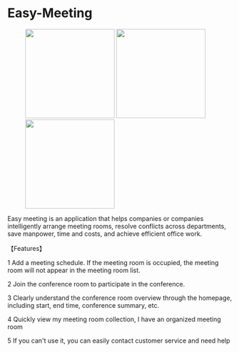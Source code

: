 # Easy-Meeting


<figure class="third">
    <img src="https://upload-images.jianshu.io/upload_images/1419035-e0d50faf88c89a4f.png?imageMogr2/auto-orient/strip%7CimageView2/2/w/310"style="width: 200px">
    <img src="https://upload-images.jianshu.io/upload_images/1419035-1e94f4129ce59e51.png?imageMogr2/auto-orient/strip%7CimageView2/2/w/310"style="width: 200px">
    <img src="https://upload-images.jianshu.io/upload_images/1419035-215be5404eb7d39b.png?imageMogr2/auto-orient/strip%7CimageView2/2/w/310"style="width: 200px">
</figure>


Easy meeting is an application that helps companies or companies intelligently arrange meeting rooms, resolve conflicts across departments, save manpower, time and costs, and achieve efficient office work. 


【Features】

 1 Add a meeting schedule. If the meeting room is occupied, the meeting room will not appear in the meeting room list.  

 2 Join the conference room to participate in the conference. 

 3 Clearly understand the conference room overview through the homepage, including start, end time, conference summary, etc. 
 
 4 Quickly view my meeting room collection, I have an organized meeting room

 5 If you can't use it, you can easily contact customer service and need help
